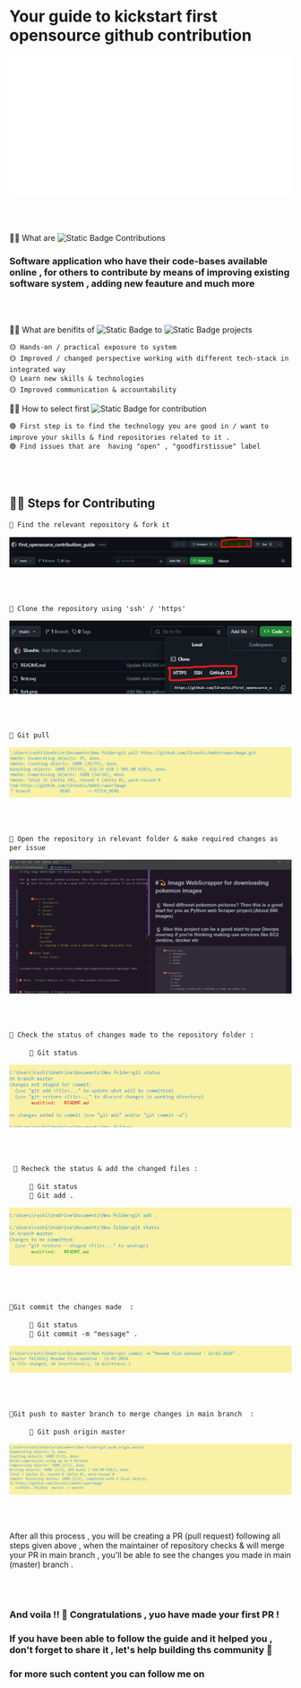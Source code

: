 <h1> Your guide to kickstart first opensource github contribution </h1>

![Screenshot](first.svg)

<br> </br> 

  
 🙋‍♀️ What are ![Static Badge](https://img.shields.io/badge/open-source-red) Contributions

 
   <h3> Software application who have their code-bases available online , for others to contribute by means of improving existing software system , adding new feauture and much more </h3>
   
<br> </br> 

  🙋‍♀️ What are benifits of  ![Static Badge](https://img.shields.io/badge/Contributing%20-%20green) to ![Static Badge](https://img.shields.io/badge/open-source-red)  projects 
 
    🟡 Hands-on / practical exposure to system 
    🟡 Improved / changed perspective working with different tech-stack in integrated way 
    🟡 Learn new skills & technologies 
    🟡 Improved communication & accountability 

 🙋‍♀️ How to select first ![Static Badge](https://img.shields.io/badge/repository%20-%20pink)
for contribution  

    🟢 First step is to find the technology you are good in / want to improve your skills & find repositories related to it .
    🟢 Find issues that are  having "open" , "goodfirstissue" label 

   <br> </br> 

<h2> 🙋‍♀️ Steps for Contributing  </h2>

    🔴 Find the relevant repository & fork it 
  
     
  ![Screenshot](fork.png)

   <br> </br> 

    🔴 Clone the repository using 'ssh' / 'https' 
    

   ![Screenshot](clone.png)

  <br> </br> 

    🔴 Git pull 
    
   ![Screenshot](git1.png)

  <br> </br> 

    🔴 Open the repository in relevant folder & make required changes as per issue 

  ![Screenshot](git2.png)

   <br> </br> 

    🔴 Check the status of changes made to the repository folder :

         🔺 Git status

  ![Screenshot](git3.png)

   <br> </br> 

     🔴 Recheck the status & add the changed files :

         🔺 Git status
         🔺 Git add .
         
  ![Screenshot](git4.png)

<br> </br> 

    🔴Git commit the changes made  :

         🔺 Git status
         🔺 Git commit -m "message" .

   ![Screenshot](git5.png)

  <br> </br> 

    🔴Git push to master branch to merge changes in main branch  :

         🔺 Git push origin master
         

   ![Screenshot](git6.png)

   <br> </br> 


After all this process , you will be creating a PR (pull request) following all steps given above , when the maintainer of repository checks & will merge your PR in main branch , you'll be able to see the changes you made
in main (master) branch .

<br> </br> 

<h3> And voila  !!  🎊
 Congratulations , yuo have made your first PR !</h3>

 <H3> If you have been able to follow the guide and it helped you , don't forget to share it , let's help building ths community 🎊
</H3>

<h3> for more such content you can follow me on </h3>


  

         

     

   
    

    
    

    

